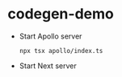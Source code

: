 # codegen-demo

- Start Apollo server

  ```
  npx tsx apollo/index.ts
  ```

- Start Next server

  ```
  
  ```